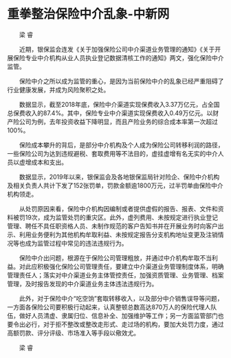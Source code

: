 # 重拳整治保险中介乱象-中新网

　　梁 睿

　　近期，银保监会连发《关于加强保险公司中介渠道业务管理的通知》《关于开展保险专业中介机构从业人员执业登记数据清核工作的通知》两文，强化保险中介监管。

　　保险中介之所以成为监管的重心，是因为当前保险中介的乱象已经严重阻碍了行业健康发展，并成为风险聚积之处。

　　数据显示，截至2018年底，保险中介渠道实现保费收入3.37万亿元，占全国总保费收入的87.4%。其中，保险专业中介渠道实现保费收入0.49万亿元。以财产险公司为例，去年投资收益下降明显，而且产险业务的综合成本率第一次超过100%。

　　保险成本攀升的背后，是部分中介机构及个人成为保险公司转移利润的路径，一些保险公司为达到违规避税、套取费用等不法目的，虚挂虚增有名无实的中介人员以虚增成本和支出。

　　数据显示，2019年以来，银保监会及各地银保监局针对险企、保险中介机构及相关负责人共计下发了152张罚单，罚款金额逾1800万元，过半罚单由保险中介机构领走。

　　从处罚原因来看，保险中介机构因编制或者提供虚假的报告、报表、文件和资料被罚19次，成为监管处罚的重灾区。此外，虚列费用、未按规定进行执业登记管理、聘任不具任职资格人员、未制作规范的客户告知书并在开展业务时向客户出示、利用业务便利为其他机构牟取利益、未按规定报告分支机构地址变更及注销情况等也成为监管过程中常见的违法违规行为。

　　保险中介出问题，根源在于保险公司管理粗放，并通过中介机构牟取不当利益。对此应积极强化保险公司管理责任，要建立中介渠道业务管理制度体系，明确管理责任人；落实对中介渠道业务主体管控责任，加强资质管理、业务管理、档案管理，及时报告发现的中介渠道业务主体违法违规行为。

　　此外，对于保险中介“吃空饷”套取转移收入，以及部分中介销售误导等问题，一方面各保险公司要积极行动起来，认真整顿总数高达870万人的保险代理人队伍，做好人员清虚、隶属归位、信息补全、加强维护等工作；另一方面监管部门也要令出必行，对于拒不整改或整改走形式、走过场的机构，要加大处罚力度，通过高额罚款、评分评级、市场准入等手段以儆效尤。

　　梁 睿
